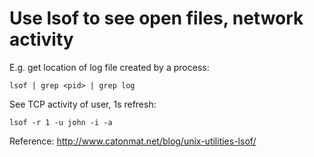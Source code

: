 # Use lsof to see open files, network activity

E.g. get location of log file created by a process:

```
lsof | grep <pid> | grep log
```

See TCP activity of user, 1s refresh:

```
lsof -r 1 -u john -i -a
```

Reference: http://www.catonmat.net/blog/unix-utilities-lsof/


